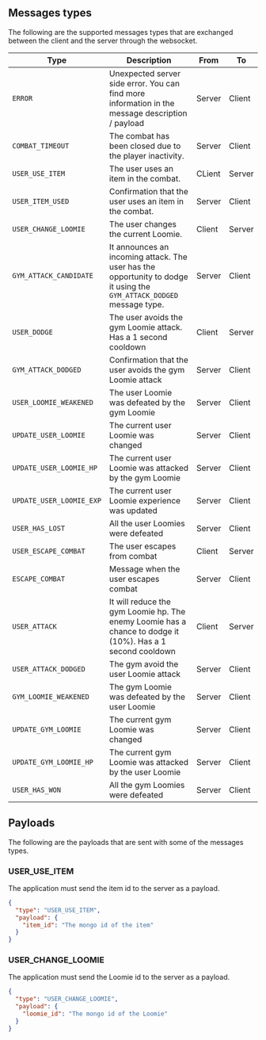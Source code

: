 ## Messages types

The following are the supported messages types that are exchanged between the client and the server through the websocket.

| Type                     | Description                                                                                                           | From   | To     |
| ------------------------ | --------------------------------------------------------------------------------------------------------------------- | ------ | ------ |
| `ERROR`                  | Unexpected server side error. You can find more information in the message description / payload                      | Server | Client |
| `COMBAT_TIMEOUT`         | The combat has been closed due to the player inactivity.                                                              | Server | Client |
| `USER_USE_ITEM`          | The user uses an item in the combat.                                                                                  | CLient | Server |
| `USER_ITEM_USED`         | Confirmation that the user uses an item in the combat.                                                                | Server | Client |
| `USER_CHANGE_LOOMIE`     | The user changes the current Loomie.                                                                                  | Client | Server |
| `GYM_ATTACK_CANDIDATE`   | It announces an incoming attack. The user has the opportunity to dodge it using the `GYM_ATTACK_DODGED` message type. | Server | Client |
| `USER_DODGE`             | The user avoids the gym Loomie attack. Has a 1 second cooldown                                                        | Client | Server |
| `GYM_ATTACK_DODGED`      | Confirmation that the user avoids the gym Loomie attack                                                               | Server | Client |
| `USER_LOOMIE_WEAKENED`   | The user Loomie was defeated by the gym Loomie                                                                        | Server | Client |
| `UPDATE_USER_LOOMIE`     | The current user Loomie was changed                                                                                   | Server | Client |
| `UPDATE_USER_LOOMIE_HP`  | The current user Loomie was attacked by the gym Loomie                                                                | Server | Client |
| `UPDATE_USER_LOOMIE_EXP` | The current user Loomie experience was updated                                                                        | Server | Client |
| `USER_HAS_LOST`          | All the user Loomies were defeated                                                                                    | Server | Client |
| `USER_ESCAPE_COMBAT`     | The user escapes from combat                                                                                          | Client | Server |
| `ESCAPE_COMBAT`          | Message when the user escapes combat                                                                                  | Server | Client |
| `USER_ATTACK`            | It will reduce the gym Loomie hp. The enemy Loomie has a chance to dodge it (10%). Has a 1 second cooldown            | Client | Server |
| `USER_ATTACK_DODGED`     | The gym avoid the user Loomie attack                                                                                  | Server | Client |
| `GYM_LOOMIE_WEAKENED`    | The gym Loomie was defeated by the user Loomie                                                                        | Server | Client |
| `UPDATE_GYM_LOOMIE`      | The current gym Loomie was changed                                                                                    | Server | Client |
| `UPDATE_GYM_LOOMIE_HP`   | The current gym Loomie was attacked by the user Loomie                                                                | Server | Client |
| `USER_HAS_WON`           | All the gym Loomies were defeated                                                                                     | Server | Client |

## Payloads

The following are the payloads that are sent with some of the messages types.

### USER_USE_ITEM

The application must send the item id to the server as a payload.

```json
{
  "type": "USER_USE_ITEM",
  "payload": {
    "item_id": "The mongo id of the item"
  }
}
```

### USER_CHANGE_LOOMIE

The application must send the Loomie id to the server as a payload.

```json
{
  "type": "USER_CHANGE_LOOMIE",
  "payload": {
    "loomie_id": "The mongo id of the Loomie"
  }
}
```
